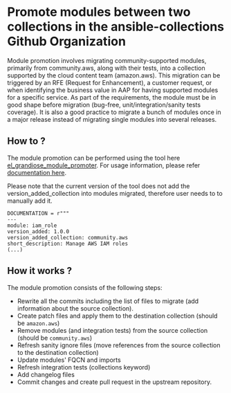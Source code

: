 # Promote modules between two collections in the ansible-collections Github Organization

Module promotion involves migrating community-supported modules, primarily from community.aws, along with their tests, into a collection supported by the cloud content team (amazon.aws). 
This migration can be triggered by an RFE (Request for Enhancement), a customer request, or when identifying the business value in AAP for having supported modules for a specific service.
As part of the requirements, the module must be in good shape before migration (bug-free, unit/integration/sanity tests coverage). It is also a good practice to migrate a bunch of modules once in a major release instead of migrating single modules into several releases.

## How to ?

The module promotion can be performed using the tool here [el_grandiose_module_promoter](https://github.com/ansible-collections/el_grandiose_module_promoter.git).
For usage information, please refer [documentation here](https://github.com/ansible-collections/el_grandiose_module_promoter/blob/main/README.md).

Please note that the current version of the tool does not add the version_added_collection into modules migrated, therefore user needs to to manually add it.

```
DOCUMENTATION = r"""
---
module: iam_role
version_added: 1.0.0
version_added_collection: community.aws
short_description: Manage AWS IAM roles
(...)
```

## How it works ?

The module promotion consists of the following steps:

- Rewrite all the commits including the list of files to migrate (add information about the source collection).
- Create patch files and apply them to the destination collection (should be ``amazon.aws``)
- Remove modules (and integration tests) from the source collection (should be ``community.aws``)
- Refresh sanity ignore files (move references from the source collection to the destination collection)
- Update modules' FQCN and imports
- Refresh integration tests (collections keyword)
- Add changelog files
- Commit changes and create pull request in the upstream repository.
